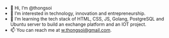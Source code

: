 - 👋 Hi, I’m @thongsoi
- 👀 I’m interested in technology, innovation and entrepreneurship.
- 🌱 I’m learning the tech stack of HTML, CSS, JS, Golang, PostgreSQL and Ubuntu server to build an exchange platform and an IOT project.
- 📫 You can reach me at w.thongsoi@gmail.com.

<!---
thongsoi/thongsoi is a ✨ special ✨ repository because its `README.md` (this file) appears on your GitHub profile.
You can click the Preview link to take a look at your changes.
--->
